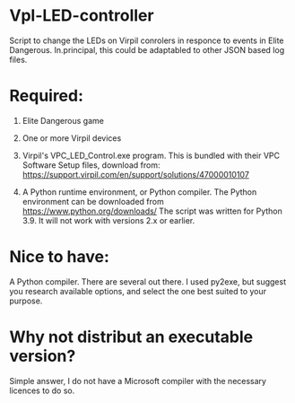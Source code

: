 # Vpl-LED-controller
Script to change the LEDs on Virpil conrolers in responce to events in Elite Dangerous.
In.principal, this could be adaptabled to other JSON based log files.

# Required:
1) Elite Dangerous game

2) One or more Virpil devices

3) Virpil's VPC_LED_Control.exe program.  This is bundled with their VPC Software Setup files, download from: https://support.virpil.com/en/support/solutions/47000010107

4) A Python runtime environment, or Python compiler.  The Python environment can be downloaded from https://www.python.org/downloads/
   The script was written for Python 3.9.
   It will not work with versions 2.x or earlier.

# Nice to have:
A Python compiler.  There are several out there.  I used py2exe, but suggest you research available options, and select the one best suited to your purpose.

# Why not distribut an executable version?
Simple answer, I do not have a Microsoft compiler with the necessary licences to do so.
